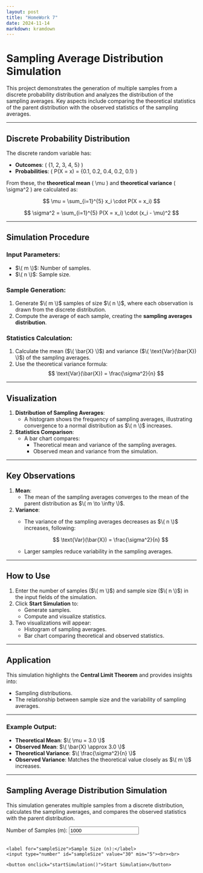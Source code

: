 ```yaml
---
layout: post
title: "HomeWork 7"
date: 2024-11-14
markdown: kramdown
---
```


# Sampling Average Distribution Simulation

This project demonstrates the generation of multiple samples from a discrete probability distribution and analyzes the distribution of the sampling averages. Key aspects include comparing the theoretical statistics of the parent distribution with the observed statistics of the sampling averages.

---

## **Discrete Probability Distribution**

The discrete random variable has:
- **Outcomes**: \( \{1, 2, 3, 4, 5\} \)
- **Probabilities**: \( P(X = x) = \{0.1, 0.2, 0.4, 0.2, 0.1\} \)

From these, the **theoretical mean** \( \mu \) and **theoretical variance** \( \sigma^2 \) are calculated as:

$$
\mu = \sum_{i=1}^{5} x_i \cdot P(X = x_i)
$$

$$
\sigma^2 = \sum_{i=1}^{5} P(X = x_i) \cdot (x_i - \mu)^2
$$

---

## **Simulation Procedure**

### **Input Parameters**:
- $\( m \)$: Number of samples.
- $\( n \)$: Sample size.

### **Sample Generation**:
1. Generate $\( m \)$ samples of size $\( n \)$, where each observation is drawn from the discrete distribution.
2. Compute the average of each sample, creating the **sampling averages distribution**.

### **Statistics Calculation**:
1. Calculate the mean ($\( \bar{X} \)$) and variance ($\( \text{Var}(\bar{X}) \)$) of the sampling averages.
2. Use the theoretical variance formula:
   $$
   \text{Var}(\bar{X}) = \frac{\sigma^2}{n}
   $$

---

## **Visualization**

1. **Distribution of Sampling Averages**:
   - A histogram shows the frequency of sampling averages, illustrating convergence to a normal distribution as $\( n \)$ increases.
2. **Statistics Comparison**:
   - A bar chart compares:
     - Theoretical mean and variance of the sampling averages.
     - Observed mean and variance from the simulation.

---

## **Key Observations**

1. **Mean**:
   - The mean of the sampling averages converges to the mean of the parent distribution as $\( m \to \infty \)$.
2. **Variance**:
   - The variance of the sampling averages decreases as $\( n \)$ increases, following:
     
     $$
     \text{Var}(\bar{X}) = \frac{\sigma^2}{n}
     $$
   - Larger samples reduce variability in the sampling averages.

---

## **How to Use**

1. Enter the number of samples ($\( m \)$) and sample size ($\( n \)$) in the input fields of the simulation.
2. Click **Start Simulation** to:
   - Generate samples.
   - Compute and visualize statistics.
3. Two visualizations will appear:
   - Histogram of sampling averages.
   - Bar chart comparing theoretical and observed statistics.

---

## **Application**

This simulation highlights the **Central Limit Theorem** and provides insights into:
- Sampling distributions.
- The relationship between sample size and the variability of sampling averages.

---

### **Example Output:**

- **Theoretical Mean**: $\( \mu = 3.0 \)$
- **Observed Mean**: $\( \bar{X} \approx 3.0 \)$
- **Theoretical Variance**: $\( \frac{\sigma^2}{n} \)$
- **Observed Variance**: Matches the theoretical value closely as $\( m \)$ increases.

---

<!DOCTYPE html>
<html lang="en">
<head>
    <meta charset="UTF-8">
    <meta name="viewport" content="width=device-width, initial-scale=1.0">
    <title>Sampling Average Distribution</title>
    <script src="https://cdn.jsdelivr.net/npm/echarts/dist/echarts.min.js"></script>
</head>
<body>

<h2>Sampling Average Distribution Simulation</h2>
<p>This simulation generates multiple samples from a discrete distribution, calculates the sampling averages, and compares the observed statistics with the parent distribution.</p>

<div>
    <label for="numSamples">Number of Samples (m):</label>
    <input type="number" id="numSamples" value="1000" min="10"><br><br>

    <label for="sampleSize">Sample Size (n):</label>
    <input type="number" id="sampleSize" value="30" min="5"><br><br>

    <button onclick="startSimulation()">Start Simulation</button>
</div>

<!-- Containers for charts -->
<div id="samplingDistributionChart" style="width: 600px; height: 400px;"></div>
<div id="samplingStatsChart" style="width: 600px; height: 400px;"></div>

<script>
    const outcomes = [1, 2, 3, 4, 5]; // Possible outcomes of the discrete random variable
    const probabilities = [0.1, 0.2, 0.4, 0.2, 0.1]; // Probabilities of each outcome
    const theoreticalMean = outcomes.reduce((sum, x, i) => sum + x * probabilities[i], 0);
    const theoreticalVariance = outcomes.reduce((sum, x, i) => sum + probabilities[i] * Math.pow(x - theoreticalMean, 2), 0);

    function randomOutcome() {
        const rand = Math.random();
        let cumulativeProbability = 0;
        for (let i = 0; i < probabilities.length; i++) {
            cumulativeProbability += probabilities[i];
            if (rand < cumulativeProbability) return outcomes[i];
        }
    }

    function startSimulation() {
        const numSamples = parseInt(document.getElementById('numSamples').value);
        const sampleSize = parseInt(document.getElementById('sampleSize').value);

        const samplingAverages = [];

        // Generate m samples, each of size n, and compute sampling averages
        for (let i = 0; i < numSamples; i++) {
            let sampleSum = 0;
            for (let j = 0; j < sampleSize; j++) {
                sampleSum += randomOutcome();
            }
            samplingAverages.push(sampleSum / sampleSize);
        }

        // Compute statistics of sampling averages
        const meanOfAverages = samplingAverages.reduce((sum, x) => sum + x, 0) / numSamples;
        const varianceOfAverages = samplingAverages.reduce((sum, x) => sum + Math.pow(x - meanOfAverages, 2), 0) / numSamples;

        plotSamplingDistribution(samplingAverages, meanOfAverages, varianceOfAverages);
        plotComparison(meanOfAverages, varianceOfAverages);
    }

    function plotSamplingDistribution(samplingAverages, meanOfAverages, varianceOfAverages) {
        const distributionChart = echarts.init(document.getElementById('samplingDistributionChart'));

        // Create a histogram of sampling averages
        const bins = Array(20).fill(0);
        const minAvg = Math.min(...samplingAverages);
        const maxAvg = Math.max(...samplingAverages);
        const binWidth = (maxAvg - minAvg) / bins.length;

        samplingAverages.forEach(avg => {
            const binIndex = Math.floor((avg - minAvg) / binWidth);
            bins[Math.min(binIndex, bins.length - 1)]++;
        });

        const binCenters = bins.map((_, i) => minAvg + (i + 0.5) * binWidth);

        const option = {
            title: { text: 'Distribution of Sampling Averages' },
            tooltip: {},
            xAxis: {
                type: 'category',
                data: binCenters.map(c => c.toFixed(2)),
                name: 'Sampling Averages'
            },
            yAxis: {
                type: 'value',
                name: 'Frequency'
            },
            series: [{
                name: 'Frequency',
                type: 'bar',
                data: bins
            }]
        };

        distributionChart.setOption(option);
    }

    function plotComparison(meanOfAverages, varianceOfAverages) {
        const statsChart = echarts.init(document.getElementById('samplingStatsChart'));

        const option = {
            title: { text: 'Theoretical vs Observed Statistics' },
            tooltip: {},
            xAxis: {
                type: 'category',
                data: ['Mean', 'Variance']
            },
            yAxis: {
                type: 'value',
                name: 'Value'
            },
            series: [{
                name: 'Theoretical',
                type: 'bar',
                data: [theoreticalMean, theoreticalVariance / parseInt(document.getElementById('sampleSize').value)]
            }, {
                name: 'Observed',
                type: 'bar',
                data: [meanOfAverages, varianceOfAverages]
            }]
        };

        statsChart.setOption(option);
    }
</script>

</body>
</html>



